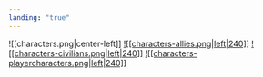 ```yaml
---
landing: "true"
---
```

![[characters.png|center-left]]
<a href="World/Characters/Allies/Allies.md">![[characters-allies.png|left|240]]</a>
<a href="World/Characters/Civilians/Civilians.md">![[characters-civilians.png|left|240]]</a>
<a href="World/Characters/Player Characters/Player Characters.md">![[characters-playercharacters.png|left|240]]</a>